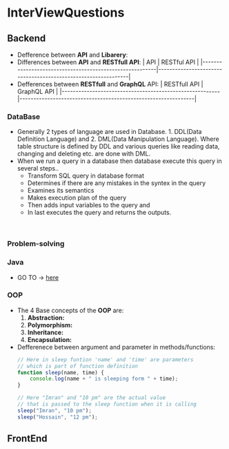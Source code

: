 # InterViewQuestions
## Backend
- Defference between **API** and **Libarery**:
- Differences between **API** and **RESTfull API**:
  |                         API                             |                          RESTful API                          |
  |---------------------------------------------------------|---------------------------------------------------------------|
- Defferences between **RESTfull** and **GraphQL** API:
  |                         RESTfull API                    |                          GraphQL API                          |
  |---------------------------------------------------------|---------------------------------------------------------------|
### DataBase
- Generally 2 types of language are used in Database. 1. DDL(Data Definition Language) and 2. DML(Data Manipulation Language).
  Where table structure is defined by DDL and various queries like reading data, changing and deleting etc. are done with DML.
- When we run a query in a database then database execute this query in several steps.. 
  - Transform SQL query in database format
  - Determines if there are any mistakes in the syntex in the query
  - Examines its semantics
  - Makes execution plan of the query
  - Then adds input variables to the query and
  - In last executes the query and returns the outputs.
<br>

### Problem-solving
### Java 
- GO TO -> [here](https://github.com/ImranHossain00/JavaPractice)
### OOP
- The 4 Base concepts of the **OOP** are:
  1. **Abstraction:**
  2. **Polymorphism:**
  3. **Inheritance:**
  4. **Encapsulation:**
- Defferenece between argument and parameter in methods/functions:
  ```js
  // Here in sleep funtion 'name' and 'time' are parameters
  // which is part of function definition
  function sleep(name, time) {
      console.log(name + " is sleeping form " + time);
  }

  // Here "Imran" and "10 pm" are the actual value
  // that is passed to the sleep function when it is calling
  sleep("Imran", "10 pm");
  sleep("Hossain", "12 pm");
  ```
## FrontEnd
